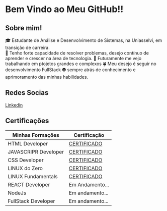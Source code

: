 # Bem Vindo ao Meu GitHub!!

## Sobre mim!

🎓 Estudante de Análise e Desenvolvimento de Sistemas, na Uniasselvi, em transição de carreira. </br>
🔧 Tenho forte capacidade de resolver problemas, desejo contínuo de aprender e crescer na área de tecnologia.
🌌 Futuramente me vejo trabalhando em ptojetos grandes e complexos
🍀 Meu desejo é seguir no desenvolvimento FullStack 
👽 sempre atrás de conhecimento e aprimoramento das minhas habilidades.


## Redes Socias

[Linkedin](https://www.linkedin.com/in/luckkkkas/)


## Certificações

| Minhas Formações | Certificação |
| ---------------- | ------------ |
| HTML Developer | [CERTIFICADO](https://hermes.dio.me/certificates/cover/05489864.jpg)|
| JAVASCRIPR Developer | [CERTIFICADO](https://hermes.dio.me/certificates/cover/GCMRQJMF.jpg) |
| CSS Developer | [CERTIFICADO](https://hermes.dio.me/certificates/cover/9ECD4B41.jpg) |
| LINUX do Zero | [CERTIFICADO](https://hermes.dio.me/certificates/cover/3OGMK2LD.jpg) |
| LINUX Fundamentals | [CERTIFICADO](https://hermes.dio.me/certificates/cover/264724C1.jpg) |
| REACT Developer| Em Andamento... |
| NodeJs | Em andamento... |
| FullStack Developer | Em andamento... |


<!--
**luckkkkas/luckkkkas** is a ✨ _special_ ✨ repository because its `README.md` (this file) appears on your GitHub profile.

Here are some ideas to get you started:

- 🔭 I’m currently working on ...
- 🌱 I’m currently learning ...
- 👯 I’m looking to collaborate on ...
- 🤔 I’m looking for help with ...
- 💬 Ask me about ...
- 📫 How to reach me: ...
- 😄 Pronouns: ...
- ⚡ Fun fact: ...
-->
